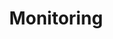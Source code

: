 ---
layout: layout.pug
navigationTitle: Monitoring
excerpt: 
title: Monitoring
menuWeight: 1
model: /services/elastic/data.yml
render: mustache
featureMaturity:
---